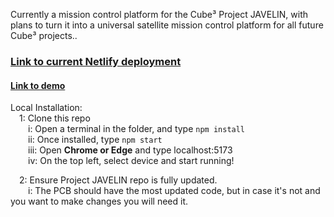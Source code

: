 Currently a mission control platform for the Cube³ Project JAVELIN, with plans to turn it into a universal satellite mission control platform for all future Cube³ projects..

<h3><a href="https://cube3-mission-control.netlify.app/">Link to current Netlify deployment</a></h3>
<h4><a href="https://www.youtube.com/watch?v=XpveqQ8JX9g">Link to demo</a></h3>

Local Installation:<br/>
&emsp;1: Clone this repo <br/>
&emsp;&emsp;i: Open a terminal in the folder, and type ```npm install``` <br/>
&emsp;&emsp;ii: Once installed, type ```npm start``` <br/>
&emsp;&emsp;iii: Open **Chrome or Edge** and type localhost:5173 <br/>
&emsp;&emsp;iv: On the top left, select device and start running! <br/>
    
&emsp;2: Ensure Project JAVELIN repo is fully updated. <br/>
&emsp;&emsp;i: The PCB should have the most updated code, but in case it's not and you want to make changes you will need it.
